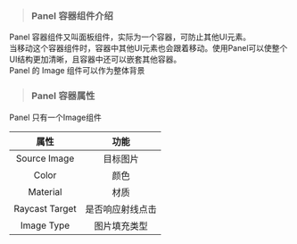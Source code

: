 > ### Panel 容器组件介绍

Panel 容器组件又叫面板组件，实际为一个容器，可防止其他UI元素。   
当移动这个容器组件时，容器中其他UI元素也会跟着移动。使用Panel可以使整个UI结构更加清晰，且容器中还可以嵌套其他容器。   
Panel 的 Image 组件可以作为整体背景


> ### Panel 容器属性

Panel 只有一个Image组件

|	属性	|	功能	|
| :---: | :---: |
| Source Image | 目标图片 |
| Color | 颜色 |
| Material | 材质 |
| Raycast Target | 是否响应射线点击 |
| Image Type | 图片填充类型 |

